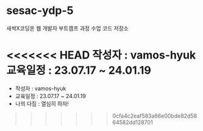 # sesac-ydp-5
새싹X코딩온 웹 개발자 부트캠프 과정 수업 코드 저장소

<<<<<<< HEAD
작성자 : vamos-hyuk
교육일정 : 23.07.17 ~ 24.01.19 
=======
- 작성자 : vamos-hyuk
- 교육일정 : 23.07.17 ~ 24.01.19
- 나의 다짐 : 열심히 하자!
>>>>>>> 0cfa4c2eaf583a66e00bde82d5864582dd128701

